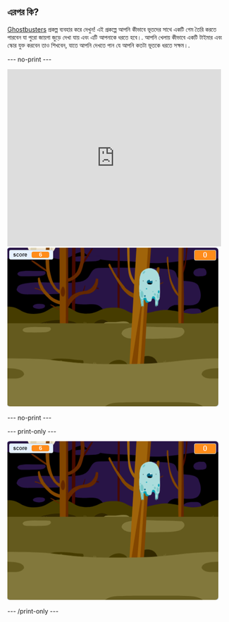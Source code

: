 ## এরপর কি?

[Ghostbusters](https://projects.raspberrypi.org/en/projects/ghostbusters?utm_source=pathway&utm_medium=whatnext&utm_campaign=projects) প্রকল্প ব্যবহার করে দেখুন! এই প্রকল্পে আপনি কীভাবে ভূতদের সাথে একটি গেম তৈরি করতে পারবেন যা পুরো জায়গা জুড়ে দেখা যায় এবং এটি আপনাকে ধরতে হবে।. আপনি খেলায় কীভাবে একটি টাইমার এবং স্কোর যুক্ত করবেন তাও শিখবেন, যাতে আপনি দেখতে পান যে আপনি কতটা ভূতকে ধরতে সক্ষম।.

\--- no-print \---

<div class="scratch-preview">
  <iframe allowtransparency="true" width="485" height="402" src="https://scratch.mit.edu/projects/embed/276874679/?autostart=false" frameborder="0" scrolling="no"></iframe>
  <img src="images/ghostbusters-static.png">
</div>

\--- no-print \---

\--- print-only \---

![প্রদর্শনী](images/ghostbusters-static.png)

\--- /print-only \---